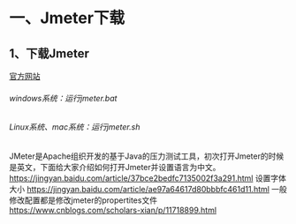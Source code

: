 # 一、Jmeter下载
## 1、下载Jmeter
 [官方网站](http://jmeter.apache.org/)
###### windows系统：运行jmeter.bat
###### Linux系统、mac系统：运行jmeter.sh
JMeter是Apache组织开发的基于Java的压力测试工具，初次打开Jmeter的时候是英文，下面给大家介绍如何打开Jmeter并设置语言为中文。
https://jingyan.baidu.com/article/37bce2bedfc7135002f3a291.html
设置字体大小
https://jingyan.baidu.com/article/ae97a64617d80bbbfc461d11.html
一般修改配置都是修改jmeter的propertites文件
https://www.cnblogs.com/scholars-xian/p/11718899.html
